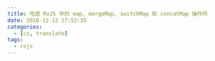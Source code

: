```yaml
---
title: 吃透 RxJS 中的 map, mergeMap, switchMap 和 concatMap 操作符
date: 2018-12-12 17:52:55
categories:
  - [cs, translate]
tags:
  - rxjs
---
```

